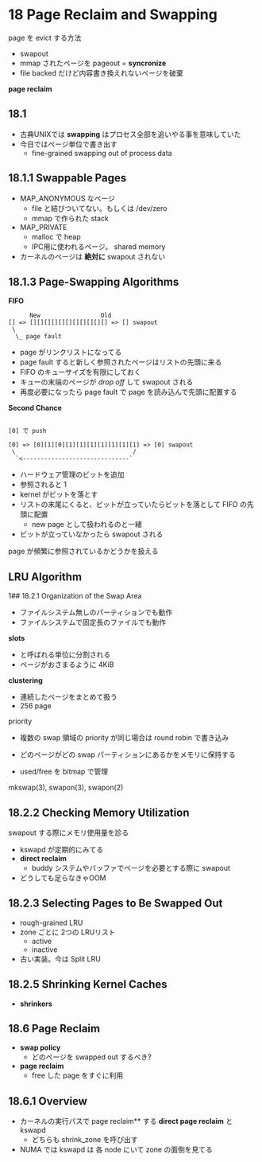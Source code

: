# 18 Page Reclaim and Swapping

page を evict する方法

 * swapout 
 * mmap されたページを pageout = **syncronize**
 * file backed だけど内容書き換えれないページを破棄

**page reclaim**

## 18.1

 * 古典UNIXでは **swapping** はプロセス全部を追いやる事を意味していた
 * 今日ではページ単位で書き出す
   * fine-grained swapping out of process data

## 18.1.1 Swappable Pages

 * MAP_ANONYMOUS なページ
   * file と結びついてない。もしくは /dev/zero
   * mmap で作られた stack
 * MAP_PRIVATE
   * malloc で heap
   * IPC用に使われるページ。 shared memory
 * カーネルのページは **絶対に** swapout されない

##  18.1.3 Page-Swapping Algorithms

**FIFO**

```
      New                 Old
[] => [][][][][][][][][][][] => [] swapout 
 \
  \_ page fault

```

 * page がリンクリストになってる
 * page fault すると新しく参照されたページはリストの先頭に来る
 * FIFO のキューサイズを有限にしておく
 * キューの末端のページが *drop off* して swapout される
 * 再度必要になったら page fault で page を読み込んで先頭に配置する

**Second Chance**


```

[0] で push

[0] => [0][1][0][1][1][1][1][1][1][1] => [0] swapout 
 \                                 /
  `<------------------------------`

```

 * ハードウェア管理のビットを追加
 * 参照されると 1
 * kernel がビットを落とす
 * リストの末尾にくると、ビットが立っていたらビットを落として FIFO の先頭に配置
   * new page として扱われるのと一緒
 * ビットが立っていなかったら swapout される

page が頻繁に参照されているかどうかを扱える

## LRU Algorithm


1## 18.2.1 Organization of the Swap Area

 * ファイルシステム無しのパーティションでも動作
 * ファイルシステムで固定長のファイルでも動作
 
**slots**
 
 * と呼ばれる単位に分割される
 * ページがおさまるように 4KiB

**clustering**

 * 連続したページをまとめて扱う
 * 256 page

priority

 * 複数の swap 領域の priority が同じ場合は round robin で書き込み
 
 * どのページがどの swap パーティションにあるかをメモリに保持する
 * used/free を bitmap で管理

mkswap(3), swapon(3), swapon(2)

## 18.2.2 Checking Memory Utilization

swapout する際にメモリ使用量を診る

 * kswapd が定期的にみてる
 * **direct reclaim**
   * buddy システムやバッファでページを必要とする際に swapout
 * どうしても足らなきゃOOM

## 18.2.3 Selecting Pages to Be Swapped Out

 * rough-grained LRU
 * zone ごとに 2つの LRUリスト
   * active
   * inactive
 * 古い実装。今は Split LRU

## 18.2.5 Shrinking Kernel Caches

 * **shrinkers**

## 18.6 Page Reclaim

 * **swap policy**
   * どのページを swapped out するべき?
 * **page reclaim**
   * free した page をすぐに利用

## 18.6.1 Overview

 * カーネルの実行パスで page reclaim** する **direct page reclaim** と kswapd
   * どちらも shrink_zone を呼び出す
 * NUMA では kswapd は 各 node にいて zone の面倒を見てる

 
  